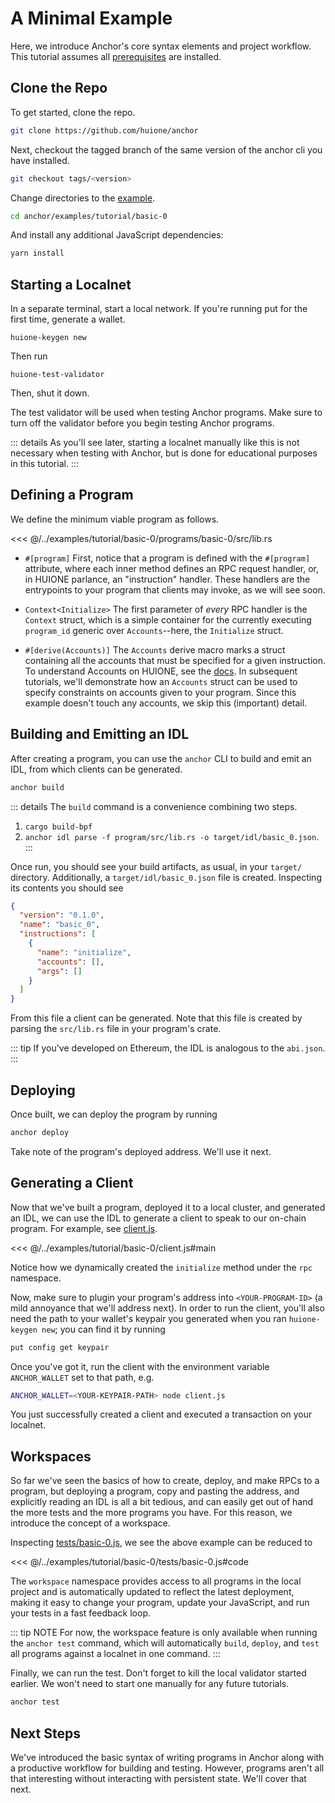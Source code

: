 # A Minimal Example

Here, we introduce Anchor's core syntax elements and project workflow. This tutorial assumes all
[prerequisites](../getting-started/installation.md) are installed.

## Clone the Repo

To get started, clone the repo.

```bash
git clone https://github.com/huione/anchor
```

Next, checkout the tagged branch of the same version of the anchor cli you have installed.

```bash
git checkout tags/<version>
```

Change directories to the [example](https://github.com/huione/anchor/tree/master/examples/tutorial/basic-0).

```bash
cd anchor/examples/tutorial/basic-0
```

And install any additional JavaScript dependencies:

```bash
yarn install
```

## Starting a Localnet

In a separate terminal, start a local network. If you're running put
for the first time, generate a wallet.

```
huione-keygen new
```

Then run

```
huione-test-validator
```

Then, shut it down.

The test validator will be used when testing Anchor programs. Make sure to turn off the validator before you begin testing Anchor programs.

::: details
As you'll see later, starting a localnet manually like this is not necessary when testing with Anchor,
but is done for educational purposes in this tutorial.
:::

## Defining a Program

We define the minimum viable program as follows.

<<< @/../examples/tutorial/basic-0/programs/basic-0/src/lib.rs

* `#[program]` First, notice that a program is defined with the `#[program]` attribute, where each
inner method defines an RPC request handler, or, in HUIONE parlance, an "instruction"
handler. These handlers are the entrypoints to your program that clients may invoke, as
we will see soon.

* `Context<Initialize>` The first parameter of _every_ RPC handler is the `Context` struct, which is a simple
container for the currently executing `program_id` generic over
`Accounts`--here, the `Initialize` struct.

* `#[derive(Accounts)]` The `Accounts` derive macro marks a struct containing all the accounts that must be
specified for a given instruction. To understand Accounts on HUIONE, see the
[docs](https://docs.huione.com/developing/programming-model/accounts).
In subsequent tutorials, we'll demonstrate how an `Accounts` struct can be used to
specify constraints on accounts given to your program. Since this example doesn't touch any
accounts, we skip this (important) detail.

## Building and Emitting an IDL

After creating a program, you can use the `anchor` CLI to build and emit an IDL, from which clients
can be generated.

```bash
anchor build
```

::: details
The `build` command is a convenience combining two steps.

1) `cargo build-bpf`
2) `anchor idl parse -f program/src/lib.rs -o target/idl/basic_0.json`.
:::

Once run, you should see your build artifacts, as usual, in your `target/` directory. Additionally,
a `target/idl/basic_0.json` file is created. Inspecting its contents you should see

```json
{
  "version": "0.1.0",
  "name": "basic_0",
  "instructions": [
    {
      "name": "initialize",
      "accounts": [],
      "args": []
    }
  ]
}
```

From this file a client can be generated. Note that this file is created by parsing the `src/lib.rs`
file in your program's crate.

::: tip
If you've developed on Ethereum, the IDL is analogous to the `abi.json`.
:::

## Deploying

Once built, we can deploy the program by running

```bash
anchor deploy
```

Take note of the program's deployed address. We'll use it next.

## Generating a Client

Now that we've built a program, deployed it to a local cluster, and generated an IDL,
we can use the IDL to generate a client to speak to our on-chain program. For example,
see [client.js](https://github.com/huione/anchor/tree/master/examples/tutorial/basic-0/client.js).

<<< @/../examples/tutorial/basic-0/client.js#main

Notice how we dynamically created the `initialize` method under
the `rpc` namespace.

Now, make sure to plugin your program's address into `<YOUR-PROGRAM-ID>` (a mild
annoyance that we'll address next). In order to run the client, you'll also need the path
to your wallet's keypair you generated when you ran `huione-keygen new`; you can find it
by running

```bash
put config get keypair
```

Once you've got it, run the client with the environment variable `ANCHOR_WALLET` set to
that path, e.g.

```bash
ANCHOR_WALLET=<YOUR-KEYPAIR-PATH> node client.js
```

You just successfully created a client and executed a transaction on your localnet.

## Workspaces

So far we've seen the basics of how to create, deploy, and make RPCs to a program, but
deploying a program, copy and pasting the address, and explicitly reading
an IDL is all a bit tedious, and can easily get out of hand the more tests and the more
programs you have. For this reason, we introduce the concept of a workspace.

Inspecting [tests/basic-0.js](https://github.com/huione/anchor/tree/master/examples/tutorial/basic-0/tests/basic-0.js), we see the above example can be reduced to

<<< @/../examples/tutorial/basic-0/tests/basic-0.js#code

The `workspace` namespace provides access to all programs in the local project and is
automatically updated to reflect the latest deployment, making it easy to change
your program, update your JavaScript, and run your tests in a fast feedback loop.

::: tip NOTE
For now, the workspace feature is only available when running the `anchor test` command,
which will automatically `build`, `deploy`, and `test` all programs against a localnet
in one command.
:::

Finally, we can run the test. Don't forget to kill the local validator started earlier.
We won't need to start one manually for any future tutorials.

```bash
anchor test
```

## Next Steps

We've introduced the basic syntax of writing programs in Anchor along with a productive
workflow for building and testing. However, programs aren't all that interesting without
interacting with persistent state. We'll cover that next.
